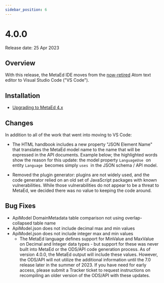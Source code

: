 ```yaml
---
sidebar_position: 6
---
```


# 4.0.0

Release date: 25 Apr 2023

## Overview

With this release, the MetaEd IDE moves from the
[now-retired](https://github.blog/2022-06-08-sunsetting-atom/) Atom text editor
to Visual Studio Code ("VS Code").

## Installation

* [Upgrading to MetaEd 4.x](../ide-user-guide/upgrading-to-metaed-4x.md)

## Changes

In addition to all of the work that went into moving to VS Code:

* The HTML handbook includes a new property "JSON Element Name" that translates
  the MetaEd model name to the name that will be expressed in the API documents.
  Example below; the highlighted words show the reason for this update: the
  model property `LanguageUse`  on entity `Language`  becomes simply `uses`  in
  the JSON schema / API model.

* Removed the plugin generator: plugins are not widely used, and the code
  generator relied on an old set of JavaScript packages with known
  vulnerabilities. While those vulnerabilities do not appear to be a threat to
  MetaEd, we decided there was no value to keeping the code around.

## Bug Fixes

* ApiModel DomainMetadata table comparison not using overlap-collapsed table
  name
* ApiModel.json does not include decimal max and min values
* ApiModel.json does not include integer max and min values
  * The MetaEd language defines support for MinValue and MaxValue on Decimal and
    Integer data types - but support for these was never built into MetaEd or
    the ODS/API code generation process. As of version 4.0.0, the MetaEd output
    will include these values. However, the ODS/API will not utilize the
    additional information until the 7.0 release later in the summer of 2023. If
    you have need for early access, please submit a Tracker ticket to request
    instructions on recompiling an older version of the ODS/API with these
    updates.

